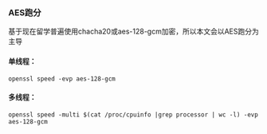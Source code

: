 ### AES跑分

基于现在留学普遍使用chacha20或aes-128-gcm加密，所以本文会以AES跑分为主导

#### 单线程：
```shell
openssl speed -evp aes-128-gcm
```

#### 多线程：
```shell
openssl speed -multi $(cat /proc/cpuinfo |grep processor | wc -l) -evp aes-128-gcm
```
